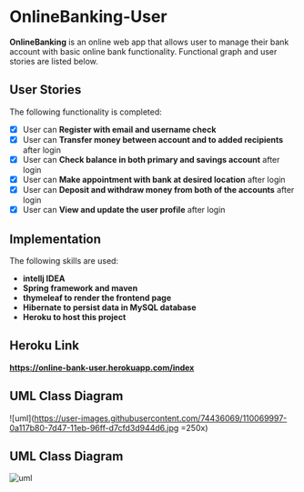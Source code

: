 # OnlineBanking-User
**OnlineBanking** is an online web app that allows user to manage their bank account with basic online bank functionality. Functional graph and user stories are listed below.

## User Stories

The following functionality is completed:

* [x] User can **Register with email and username check**
* [x] User can **Transfer money between account and to added recipients** after login
* [x] User can **Check balance in both primary and savings account** after login
* [x] User can **Make appointment with bank at desired location** after login
* [x] User can **Deposit and withdraw money from both of the accounts** after login
* [x] User can **View and update the user profile** after login

## Implementation

The following skills are used:

* **intellj IDEA**
* **Spring framework and maven**
* **thymeleaf to render the frontend page**
* **Hibernate to persist data in MySQL database**
* **Heroku to host this project**

## Heroku Link

**https://online-bank-user.herokuapp.com/index**

## UML Class Diagram

![uml](https://user-images.githubusercontent.com/74436069/110069997-0a117b80-7d47-11eb-96ff-d7cfd3d944d6.jpg =250x)


## UML Class Diagram

![uml](https://user-images.githubusercontent.com/74436069/110060309-b34e7680-7d33-11eb-99f8-a7aa2f2d8817.png)
